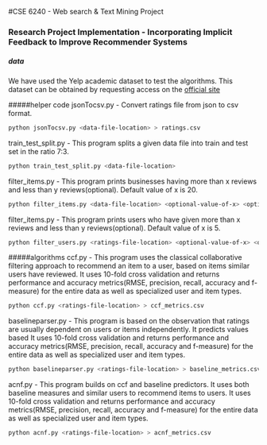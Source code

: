 #CSE 6240 - Web search & Text Mining Project
### Research Project Implementation - Incorporating Implicit Feedback to Improve Recommender Systems

##### data
We have used the Yelp academic dataset to test the algorithms.
This dataset can be obtained by requesting access on the <a href="https://www.yelp.co.uk/academic_dataset">official site</a>   

#####helper code
jsonTocsv.py - Convert ratings file from json to csv format.
```bash
python jsonTocsv.py <data-file-location> > ratings.csv
```

train_test_split.py - This program splits a given data file into train and test set in the ratio 7:3.  
```bash
python train_test_split.py <data-file-location>
```

filter_items.py - This program prints businesses having more than x reviews and less than y reviews(optional). Default value of x is 20.
```bash
python filter_items.py <data-file-location> <optional-value-of-x> <optional-value-of-y> > filtered_items.txt 
```

filter_items.py - This program prints users who have given more than x reviews and less than y reviews(optional). Default value of x is 5.
```bash
python filter_users.py <ratings-file-location> <optional-value-of-x> <optional-value-of-y> > filtered_users.txt 
```

#####algorithms
ccf.py - This program uses the classical collaborative filtering approach to recommend an item to a user, based on items similar users have reviewed. It uses 10-fold cross validation and returns performance and accuracy metrics(RMSE, precision, recall, accuracy and f-measure) for the entire data as well as specialized user and item types.
```bash
python ccf.py <ratings-file-location> > ccf_metrics.csv
```
baselineparser.py - This program is based on the observation that ratings are usually dependent on users or items independently. It predicts values based  It uses 10-fold cross validation and returns performance and accuracy metrics(RMSE, precision, recall, accuracy and f-measure) for the entire data as well as specialized user and item types.
```bash
python baselineparser.py <ratings-file-location> > baseline_metrics.csv
```

acnf.py - This program builds on ccf and baseline predictors. It uses both baseline measures and similar users to recommend items to users. It uses 10-fold cross validation and returns performance and accuracy metrics(RMSE, precision, recall, accuracy and f-measure) for the entire data as well as specialized user and item types.
```bash
python acnf.py <ratings-file-location> > acnf_metrics.csv
```
